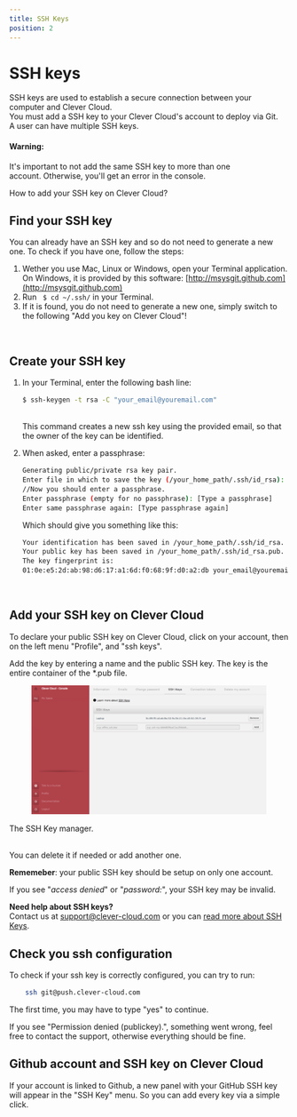 ```yaml
---
title: SSH Keys
position: 2
---
```


# SSH keys

SSH keys are used to establish a secure connection between your computer and Clever Cloud.  
You must add a SSH key to your Clever Cloud's account to deploy via Git.  
A user can have multiple SSH keys.

<div class="alert alert-hot-problems">
<h4>Warning:</h4>
  <p>It's important to not add the same SSH key to more than one account. Otherwise, you'll get an error in the console.</p>
</div>

How to add your SSH key on Clever Cloud?

## Find your SSH key

You can already have an SSH key and so do not need to generate a new one. To check if you have one, follow the steps:  

1. Wether you use Mac, Linux or Windows, open your Terminal application. On Windows, it is provided by this software: [http://msysgit.github.com](http://msysgit.github.com)
2. Run ` $ cd ~/.ssh/` in your Terminal.
3. If it is found, you do not need to generate a new one, simply switch to the following "Add you key on Clever Cloud"!

<br/>

## Create your SSH key

1.  In your Terminal, enter the following bash line:

    ```bash
    $ ssh-keygen -t rsa -C "your_email@youremail.com"
    ```  
    <br/>
    This command creates a new ssh key using the provided email, so that the owner of the key can be identified.

2.  When asked, enter a passphrase:

    ```bash
    Generating public/private rsa key pair.
    Enter file in which to save the key (/your_home_path/.ssh/id_rsa):
    //Now you should enter a passphrase.
    Enter passphrase (empty for no passphrase): [Type a passphrase]
    Enter same passphrase again: [Type passphrase again]
    ```

    <div>Which should give you something like this:</div>

    ```bash
    Your identification has been saved in /your_home_path/.ssh/id_rsa.
    Your public key has been saved in /your_home_path/.ssh/id_rsa.pub.
    The key fingerprint is:
    01:0e:e5:2d:ab:98:d6:17:a1:6d:f0:68:9f:d0:a2:db your_email@youremail.com
    ```

<br/>

## Add your SSH key on Clever Cloud

To declare your public SSH key on Clever Cloud, click on your account, then on the left menu "Profile", and "ssh keys".

Add the key by entering a name and the public SSH key. The key is the entire container of the *.pub file.
<br><figure class="cc-content-img"><a href="/assets/images/ssh1.png"><img src="/assets/images/ssh1.png"></a></figure>
  <figcaption>
    The SSH Key manager.
  </figcaption>
<br>

You can delete it if needed or add another one.  


**Rememeber**: your public SSH key should be setup on only one account.  

If you see "*access denied*" or "*password:*", your SSH key may be invalid. 

<i class="icon-question-sign"></i> **Need help about SSH keys?**  
Contact us at <support@clever-cloud.com> or you can [read more about SSH Keys](http://git-scm.com/book/en/Git-on-the-Server-Generating-Your-SSH-Public-Key).

## Check you ssh configuration

To check if your ssh key is correctly configured, you can try to run:

```bash
    ssh git@push.clever-cloud.com
```

The first time, you may have to type "yes" to continue.

If you see "Permission denied (publickey).", something went wrong, feel free to contact the support, otherwise everything should be fine.

## Github account and SSH key on Clever Cloud

If your account is linked to Github, a new panel with your GitHub SSH key will appear in the "SSH Key" menu.
So you can add every key via a simple click.